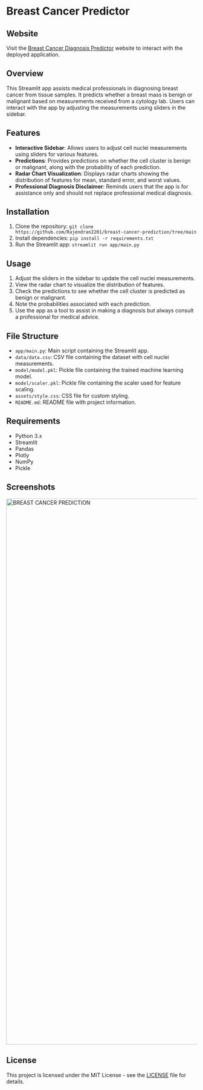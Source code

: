 
# Breast Cancer Predictor

## Website

Visit the [Breast Cancer Diagnosis Predictor](https://breast-cancer-diagnosis.streamlit.app) website to interact with the deployed application.

## Overview
This Streamlit app assists medical professionals in diagnosing breast cancer from tissue samples. It predicts whether a breast mass is benign or malignant based on measurements received from a cytology lab. Users can interact with the app by adjusting the measurements using sliders in the sidebar.

## Features
- **Interactive Sidebar**: Allows users to adjust cell nuclei measurements using sliders for various features.
- **Predictions**: Provides predictions on whether the cell cluster is benign or malignant, along with the probability of each prediction.
- **Radar Chart Visualization**: Displays radar charts showing the distribution of features for mean, standard error, and worst values.
- **Professional Diagnosis Disclaimer**: Reminds users that the app is for assistance only and should not replace professional medical diagnosis.

## Installation
1. Clone the repository: `git clone https://github.com/Rajendran2201/breast-cancer-prediction/tree/main`
2. Install dependencies: `pip install -r requirements.txt`
3. Run the Streamlit app: `streamlit run app/main.py`

## Usage
1. Adjust the sliders in the sidebar to update the cell nuclei measurements.
2. View the radar chart to visualize the distribution of features.
3. Check the predictions to see whether the cell cluster is predicted as benign or malignant.
4. Note the probabilities associated with each prediction.
5. Use the app as a tool to assist in making a diagnosis but always consult a professional for medical advice.

## File Structure
- `app/main.py`: Main script containing the Streamlit app.
- `data/data.csv`: CSV file containing the dataset with cell nuclei measurements.
- `model/model.pkl`: Pickle file containing the trained machine learning model.
- `model/scaler.pkl`: Pickle file containing the scaler used for feature scaling.
- `assets/style.css`: CSS file for custom styling.
- `README.md`: README file with project information.

## Requirements
- Python 3.x
- Streamlit
- Pandas
- Plotly
- NumPy
- Pickle
  
## Screenshots 

 <img width="1440" alt="BREAST CANCER PREDICTION" src="https://github.com/Rajendran2201/breast-cancer-prediction/assets/137254223/3dff5d6c-e45b-4f0d-adac-c398de9dfef2">


## License
This project is licensed under the MIT License - see the [LICENSE](https://github.com/Rajendran2201/breast-cancer-prediction/blob/main/License.md) file for details.

